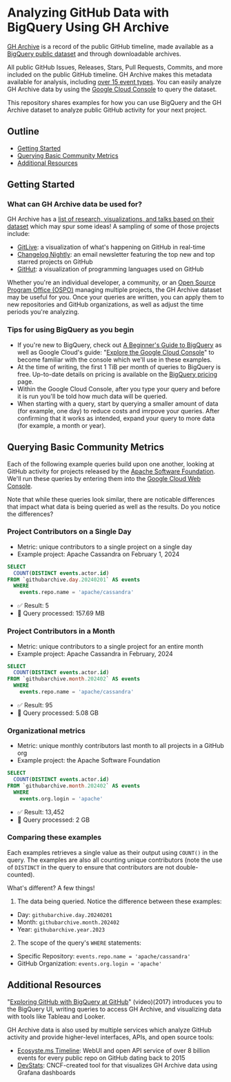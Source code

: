 # Analyzing GitHub Data with BigQuery Using GH Archive

[GH Archive](https://www.gharchive.org) is a record of the public GitHub timeline, made available as a [BigQuery public dataset](https://cloud.google.com/bigquery/public-data/) and through downloadable archives.

All public GitHub Issues, Releases, Stars, Pull Requests, Commits, and more included on the public GitHub timeline. GH Archive makes this metadata available for analysis, including [over 15 event types](https://docs.github.com/en/rest/using-the-rest-api/github-event-types?apiVersion=2022-11-28). You can easily analyze GH Archive data by using the [Google Cloud Console](http://console.cloud.google.com) to query the dataset. 

This repository shares examples for how you can use BigQuery and the GH Archive dataset to analyze public GitHub activity for your next project.

## Outline

- [Getting Started](#getting-started)
- [Querying Basic Community Metrics](#querying-basic-community-metrics)
- [Additional Resources](#additional-resources)

## Getting Started

### What can GH Archive data be used for?

GH Archive has a [list of research, visualizations, and talks based on their dataset](http://www.gharchive.org/#resources) which may spur some ideas! A sampling of some of those projects include:

- [GitLive](https://www.gitlive.net/): a visualization of what's happening on GitHub in real-time
- [Changelog Nightly](https://changelog.com/nightly/): an email newsletter featuring the top new and top starred projects on GitHub
- [GitHut](https://githut.info): a visualization of programming languages used on GitHub

Whether you're an individual developer, a community, or an [Open Source Program Office (OSPO)](https://todogroup.org) managing multiple projects, the GH Archive dataset may be useful for you. Once your queries are written, you can apply them to new repositories and GitHub organizations, as well as adjust the time periods you're analyzing.

### Tips for using BigQuery as you begin

- If you're new to BigQuery, check out [A Beginner's Guide to BigQuery](https://www.datacamp.com/tutorial/beginners-guide-to-bigquery) as well as Google Cloud's guide: "[Explore the Google Cloud Console](https://cloud.google.com/bigquery/docs/bigquery-web-ui)" to become familiar with the console which we'll use in these examples.
- At the time of writing, the first 1 TiB per month of queries to BigQuery is free. Up-to-date details on pricing is available on the [BigQuery pricing](https://cloud.google.com/bigquery/pricing) page.
- Within the Google Cloud Console, after you type your query and before it is run you'll be told how much data will be queried.
- When starting with a query, start by querying a smaller amount of data (for example, one day) to reduce costs and imrpove your queries. After confirming that it works as intended, expand your query to more data (for example, a month or year).

## Querying Basic Community Metrics

Each of the following example queries build upon one another, looking at GitHub activity for projects released by the [Apache Software Foundation](https://www.apache.org). We'll run these queries by entering them into the [Google Cloud Web Console](http://console.cloud.google.com).

Note that while these queries look similar, there are noticable differences that impact what data is being queried as well as the results. Do you notice the differences?

### Project Contributors on a Single Day

- Metric: unique contributors to a single project on a single day
- Example project: Apache Cassandra on February 1, 2024

```sql
SELECT
  COUNT(DISTINCT events.actor.id)
FROM `githubarchive.day.20240201` AS events
  WHERE
    events.repo.name = 'apache/cassandra'
```

- ✅ Result: 5
- 💾 Query processed: 157.69 MB

### Project Contributors in a Month

- Metric: unique contributors to a single project for an entire month
- Example project: Apache Cassandra in February, 2024

```sql
SELECT
  COUNT(DISTINCT events.actor.id)
FROM `githubarchive.month.202402` AS events
  WHERE
    events.repo.name = 'apache/cassandra'
```

- ✅ Result: 95
- 💾 Query processed: 5.08 GB

### Organizational metrics

- Metric: unique monthly contributors last month to all projects in a GitHub org
- Example project: the Apache Software Foundation

```sql
SELECT
  COUNT(DISTINCT events.actor.id)
FROM `githubarchive.month.202402` AS events
  WHERE
    events.org.login = 'apache'
```

- ✅ Result: 13,452
- 💾 Query processed: 2 GB

### Comparing these examples

Each examples retrieves a single value as their output using `COUNT()` in the query. The examples are also all counting unique contributors (note the use of `DISTINCT` in the query to ensure that contributors are not double-counted).

What's different? A few things!

1. The data being queried. Notice the difference between these examples:
- Day: `githubarchive.day.20240201`
- Month: `githubarchive.month.202402`
- Year: `githubarchive.year.2023`

2. The scope of the query's `WHERE` statements:
- Specific Repository: `events.repo.name = 'apache/cassandra'`
- GitHub Organization: `events.org.login = 'apache'`

## Additional Resources

"[Exploring GitHub with BigQuery at GitHub](https://www.youtube.com/watch?v=Ast3-RFVHkM)" (video)(2017) introduces you to the BigQuery UI, writing queries to access GH Archive, and visualizing data with tools like Tableau and Looker.

GH Archive data is also used by multiple services which analyze GitHub activity and provide higher-level interfaces, APIs, and open source tools:

- [Ecosyste.ms Timeline](https://timeline.ecosyste.ms): WebUI and open API service of over 8 billion events for every public repo on GitHub dating back to 2015
- [DevStats](https://github.com/cncf/devstats): CNCF-created tool for that visualizes GH Archive data using Grafana dashboards